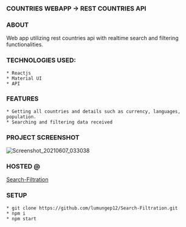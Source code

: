 ### COUNTRIES WEBAPP -> REST COUNTRIES API

### ABOUT

Web app utilizing rest countries api with realtime search and filtering
functionalities.

### TECHNOLOGIES USED:

    * Reactjs
    * Material UI
    * API

### FEATURES

    * Getting all countries and details such as currency, languages, population.
    * Searching and filtering data received

### PROJECT SCREENSHOT

![Screenshot_20210607_033038](https://user-images.githubusercontent.com/58906058/120945044-1383f880-c727-11eb-8a4b-15ffeee2534c.png)

### HOSTED @

[Search-Filtration](https://lumungep12.github.io/Search-Filtration/)

### SETUP

    * git clone https://github.com/lumungep12/Search-Filtration.git
    * npm i
    * npm start
